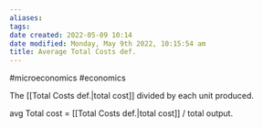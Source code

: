 ```yaml
---
aliases: 
tags: 
date created: 2022-05-09 10:14
date modified: Monday, May 9th 2022, 10:15:54 am
title: Average Total Costs def.
---
```


#microeconomics #economics

The [[Total Costs def.|total cost]] divided by each unit produced.

avg Total cost = [[Total Costs def.|total cost]] / total output.
